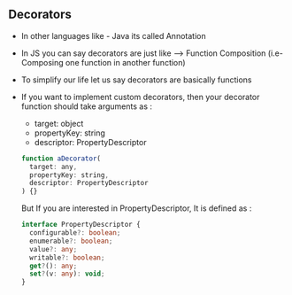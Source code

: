 ## Decorators

- In other languages like - Java its called Annotation
- In JS you can say decorators are just like --> Function Composition (i.e- Composing one function in another function)
- To simplify our life let us say decorators are basically functions
- If you want to implement custom decorators, then your decorator function should take arguments as :

  - target: object
  - propertyKey: string
  - descriptor: PropertyDescriptor

  ```js
  function aDecorator(
    target: any,
    propertyKey: string,
    descriptor: PropertyDescriptor
  ) {}
  ```

  But If you are interested in PropertyDescriptor, It is defined as :

  ```ts
  interface PropertyDescriptor {
    configurable?: boolean;
    enumerable?: boolean;
    value?: any;
    writable?: boolean;
    get?(): any;
    set?(v: any): void;
  }
  ```
